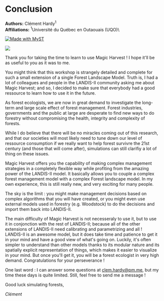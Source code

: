# Conclusion

**Authors:** Clément Hardy<sup>1</sup> \
**Affiliations:** <sup>1</sup>Université du Québec en Outaouais (UQO)\

[![Made with MyST](https://img.shields.io/badge/made%20with-myst-orange)](https://myst.tools)

![](./images/Slide37.jpg)</br>

Thank you for taking the time to learn to use Magic Harvest ! I hope it'll be as useful to you as it was to me.

You might think that this workshop is strangely detailed and complete for such a small extension of a single Forest Landscape Model. Truth is, I had a lot of colleagues and people in the LANDIS-II community asking me about Magic Harvest; and so, I decided to make sure that everybody had a good ressource to learn how to use it in the future.

As forest ecologists, we are now in great demand to investigate the long-term and large scale effect of forest management. Forest industries, governments and the public at large are desperate to find new ways to do forestry without compromising the health, integrity and complexity of forests.

While I do believe that there will be no miracles coming out of this research, and that our societies will most likely need to tune down our level of ressource consumption if we really want to help forest survivre the 21st century (and those that will come after), simulations can still clarifiy a lot of thing on these issues.

Magic Harvest offers you the capability of making complex management strategies in a completely flexible way while profiting from the amazing power of the LANDIS-II model. It basically allows you to couple a complex forest management model with a complex Forest landscape model. In my own experience, this is still really new, and very exciting for many people.

The sky is the limit : you might make management decisions based on complex algorithms that you will have created, or you might even use external models used in forestry (e.g. Woodstock) to do the decisions and import them back into LANDIS-II.

The main difficulty of Magic Harvest is not necesseraly to use it, but to use it in conjonction with the rest of LANDIS-II; because all of the other extensions of LANDIS-II need calibrating and parametrizing and all ! LANDIS-II is an awesome model, but it does take time and patience to get it in your mind and have a good view of what's going on. Luckily, it's often simpler to understand than other models thanks to its modular nature and its spatially explicit representation of things, which makes it easier to visualize in your mind. But once you'll get it, you will be a forest ecologist in very high demand. Congratulations for your perseverance !

One last word : I can answer some questions at clem.hardy@pm.me, but my time these days is quite limited. Still, feel free to send me a message !

Good luck simulating forests,


*Clément*




